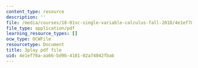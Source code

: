 ```yaml
---
content_type: resource
description: ''
file: /media/courses/18-01sc-single-variable-calculus-fall-2010/4e1ef78aaa66bd9b418102a74042fbab_LUdI4-YCIh8.pdf
file_type: application/pdf
learning_resource_types: []
ocw_type: OCWFile
resourcetype: Document
title: 3play pdf file
uid: 4e1ef78a-aa66-bd9b-4181-02a74042fbab
---
```

